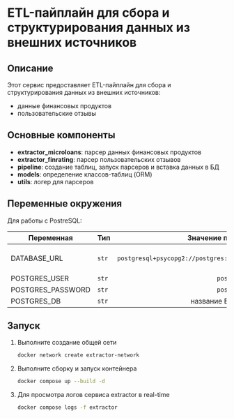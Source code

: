 # ETL-пайплайн для сбора и структурирования данных из внешних источников

## Описание
Этот сервис предоставляет ETL-пайплайн для сбора и структурирования данных из внешних источников:

- данные финансовых продуктов
- пользовательские отзывы

## Основные компоненты
- **extractor_microloans**: парсер данных финансовых продуктов
- **extractor_finrating**: парсер пользовательских отзывов
- **pipeline**: создание таблиц, запуск парсеров и вставка данных в БД
- **models**: определение классов-таблиц (ORM)
- **utils**: логер для парсеров


## Переменные окружения

Для работы с PostreSQL:

| Переменная           |  Тип  |        Значение по умолчанию          | Комментарий                                                      |
| -------------------- | ----- | :-----------------------------------: | ---------------------------------------------------------------- |
| DATABASE_URL              | `str` | `postgresql+psycopg2://postgres:postgres@postgres:5432/credistory` | URL для доступа к базе данных                                                 |
| POSTGRES_USER   | `str` |   `postgres`   | Пользователь            |
| POSTGRES_PASSWORD | `str` |  `postgres`  | Пароль |
| POSTGRES_DB             | `str` |        название БД        `credistory`                 |                                                      |

## Запуск

1. Выполните создание общей сети
   ```bash
   docker network create extractor-network
   ```
3. Выполните сборку и запуск контейнера
   ```bash
   docker compose up --build -d
   ```
4. Для просмотра логов сервиса extractor в real-time
    ```bash
    docker compose logs -f extractor
    ```
